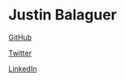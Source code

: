 # Justin Balaguer

[GitHub](https://github.com/justinbalaguer/ 'GitHub')

[Twitter](https://twitter.com/ojintoji/ 'Twitter')

[LinkedIn](https://www.linkedin.com/in/justinbalaguer/ 'LinkedIn')